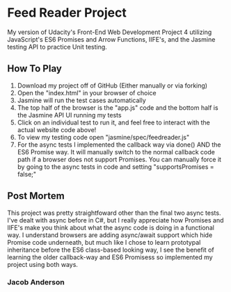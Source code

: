 # Feed Reader Project

My version of Udacity's Front-End Web Development Project 4 utilizing JavaScript's ES6 Promises and Arrow Functions, IIFE's, and the Jasmine testing API to practice Unit testing.

## How To Play

1. Download my project off of GitHub (Either manually or via forking)
2. Open the "index.html" in your browser of choice
3. Jasmine will run the test cases automatically
4. The top half of the browser is the "app.js" code and the bottom half is the Jasmine API UI running my tests
5. Click on an individual test to run it, and feel free to interact with the actual website code above!
6. To view my testing code open "jasmine/spec/feedreader.js"
7. For the async tests I implemented the callback way via done() AND the ES6 Promise way. It will manually switch to the normal callback code path if a browser does not support Promises. You can manually force it by going to the async tests in code and setting "supportsPromises = false;"

## Post Mortem

This project was pretty straightfoward other than the final two async tests. I've dealt with async before in C#, but I really appreciate how Promises and IIFE's make you think about what the async code is doing in a functional way. I understand browsers are adding async/await support which hide Promise code underneath, but much like I chose to learn prototypal inheritance before the ES6 class-based looking way, I see the benefit of learning the older callback-way and ES6 Promisess so implemented my project using both ways.

### Jacob Anderson